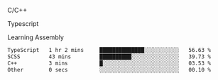 <p>C/C++</p>
<p> Typescript</p>
<p>Learning Assembly</p>

<!--START_SECTION:waka-->

```txt
TypeScript   1 hr 2 mins     ██████████████░░░░░░░░░░░   56.63 %
SCSS         43 mins         ██████████░░░░░░░░░░░░░░░   39.73 %
C++          3 mins          █░░░░░░░░░░░░░░░░░░░░░░░░   03.53 %
Other        0 secs          ░░░░░░░░░░░░░░░░░░░░░░░░░   00.10 %
```

<!--END_SECTION:waka-->
